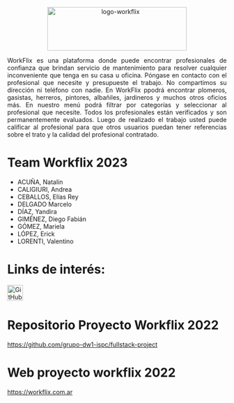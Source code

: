 <p align="center">
 <a href="https://ibb.co/0tpbGxN"><img src="https://i.ibb.co/xHKT7Nv/logo-workflix.png" alt="logo-workflix" border="0" width="320" height="100"></a>
</p>

<p align="justify">WorkFlix es una plataforma donde puede encontrar profesionales  de confianza que brindan servicio de mantenimiento para resolver cualquier inconveniente que tenga en su casa u oficina. Póngase en contacto con el profesional que necesite y presupueste el trabajo. No compartimos su dirección ni teléfono con nadie. En WorkFlix ppodrá encontrar plomeros, gasistas, herreros, pintores, albañiles, jardineros y muchos otros oficios más. En nuestro menú podrá filtrar por categorías y seleccionar al profesional que necesite. Todos los profesionales están verificados y son permanentemente evaluados. Luego de realizado el trabajo usted puede calificar al profesional para que otros usuarios puedan tener referencias sobre el trato y la calidad del profesional contratado.</p>

# Team Workflix 2023

- ACUÑA, Natalin
- CALIGIURI, Andrea
- CEBALLOS, Elías Rey
- DELGADO Marcelo
- DÍAZ, Yandira
- GIMÉNEZ, Diego Fabián
- GÓMEZ, Mariela
- LÓPEZ, Erick
- LORENTI, Valentino 

# Links de interés:
<img width="36" height="36" alt="GitHub Logomark" src="https://github.githubassets.com/images/modules/logos_page/GitHub-Mark.png"><br/>

# Repositorio Proyecto Workflix 2022<br/>
<a href="https://github.com/grupo-dw1-ispc/fullstack-project">https://github.com/grupo-dw1-ispc/fullstack-project</a>

# Web proyecto workflix 2022<br/>
https://workflix.com.ar
